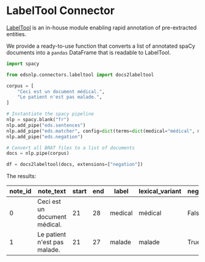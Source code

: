 # LabelTool Connector

[LabelTool](https://gitlab.eds.aphp.fr/datasciencetools/labeltool) is an in-house module enabling rapid annotation of pre-extracted entities.

We provide a ready-to-use function that converts a list of annotated spaCy documents into a `pandas` DataFrame that is readable to LabelTool.

```python
import spacy

from edsnlp.connectors.labeltool import docs2labeltool

corpus = [
    "Ceci est un document médical.",
    "Le patient n'est pas malade.",
]

# Instantiate the spacy pipeline
nlp = spacy.blank("fr")
nlp.add_pipe("eds.sentences")
nlp.add_pipe("eds.matcher", config=dict(terms=dict(medical="médical", malade="malade")))
nlp.add_pipe("eds.negation")

# Convert all BRAT files to a list of documents
docs = nlp.pipe(corpus)

df = docs2labeltool(docs, extensions=["negation"])
```

The results:

| note_id | note_text                     | start | end | label   | lexical_variant | negation |
| ------- | ----------------------------- | ----- | --- | ------- | --------------- | -------- |
| 0       | Ceci est un document médical. | 21    | 28  | medical | médical         | False    |
| 1       | Le patient n'est pas malade.  | 21    | 27  | malade  | malade          | True     |
